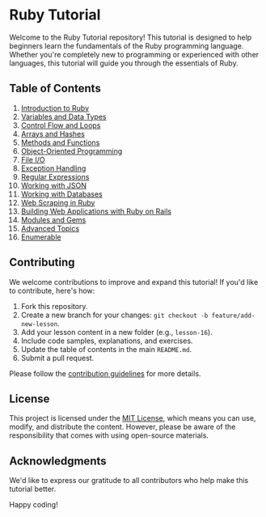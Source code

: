 # Ruby Tutorial

Welcome to the Ruby Tutorial repository! This tutorial is designed to help beginners learn the fundamentals of the Ruby programming language. Whether you're completely new to programming or experienced with other languages, this tutorial will guide you through the essentials of Ruby.

## Table of Contents

1. [Introduction to Ruby](lesson-01/readme.md)
2. [Variables and Data Types](lesson-02/readme.md)
3. [Control Flow and Loops](lesson-03/readme.md)
4. [Arrays and Hashes](lesson-04/readme.md)
5. [Methods and Functions](lesson-05/readme.md)
6. [Object-Oriented Programming](lesson-06/readme.md)
7. [File I/O](lesson-07/readme.md)
8. [Exception Handling](lesson-08/readme.md)
9. [Regular Expressions](lesson-09/readme.md)
10. [Working with JSON](lesson-10/readme.md)
11. [Working with Databases](lesson-11/readme.md)
12. [Web Scraping in Ruby](lesson-12/readme.md)
13. [Building Web Applications with Ruby on Rails](lesson-13/readme.md)
14. [Modules and Gems](lesson-14/readme.md)
15. [Advanced Topics](lesson-15/readme.md)
16. [Enumerable](lesson-16/readme.md)

## Contributing

We welcome contributions to improve and expand this tutorial! If you'd like to contribute, here's how:

1. Fork this repository.
2. Create a new branch for your changes: `git checkout -b feature/add-new-lesson`.
3. Add your lesson content in a new folder (e.g., `lesson-16`).
4. Include code samples, explanations, and exercises.
5. Update the table of contents in the main `README.md`.
6. Submit a pull request.

Please follow the [contribution guidelines](CONTRIBUTING.md) for more details.

## License

This project is licensed under the [MIT License](LICENSE), which means you can use, modify, and distribute the content. However, please be aware of the responsibility that comes with using open-source materials.

## Acknowledgments

We'd like to express our gratitude to all contributors who help make this tutorial better.

Happy coding!
